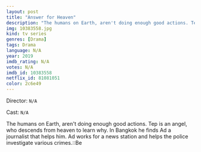 ```yaml
---
layout: post
title: "Answer for Heaven"
description: "The humans on Earth, aren't doing enough good actions. Tep is an angel, who descends from heaven to learn why. In Bangkok he finds Ad a journalist that helps him. Ad works for a news station and helps the police investigate various crimes.::Be.."
img: 10383558.jpg
kind: tv series
genres: [Drama]
tags: Drama 
language: N/A
year: 2019
imdb_rating: N/A
votes: N/A
imdb_id: 10383558
netflix_id: 81081051
color: 2c6e49
---
```

Director: `N/A`  

Cast: `N/A` 

The humans on Earth, aren't doing enough good actions. Tep is an angel, who descends from heaven to learn why. In Bangkok he finds Ad a journalist that helps him. Ad works for a news station and helps the police investigate various crimes.::Be